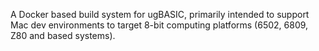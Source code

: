 A Docker based build system for ugBASIC, primarily intended to support Mac dev environments 
to target 8-bit computing platforms (6502, 6809, Z80 and based systems).

